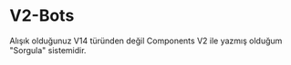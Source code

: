 # V2-Bots
Alışık olduğunuz V14 türünden değil Components V2 ile yazmış olduğum "Sorgula" sistemidir.
